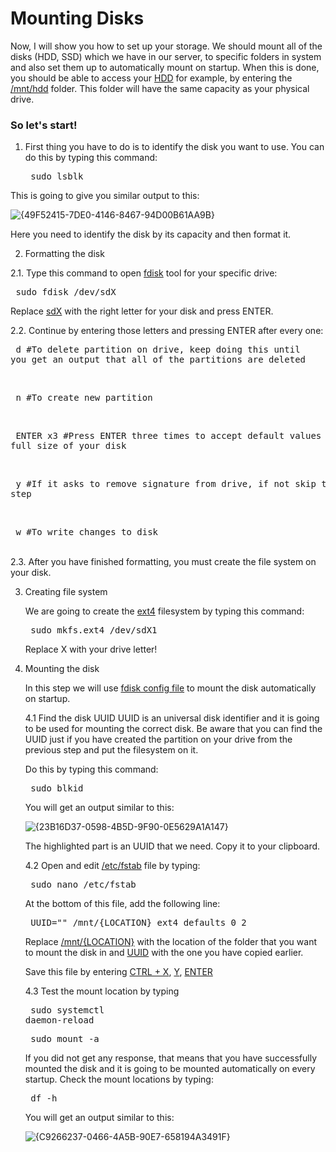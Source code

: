 # Mounting Disks
Now, I will show you how to set up your storage. We should mount all of the disks (HDD, SSD) which we have in our server, to specific folders in system and also set them up to automatically mount on startup.
When this is done, you should be able to access your <ins>HDD</ins>	 for example, by entering the <ins>/mnt/hdd</ins>	 folder. This folder will have the same capacity as your physical drive.

### So let's start!

1. First thing you have to do is to identify the disk you want to use. You can do this by typing this command:

   <pre> sudo lsblk </pre>

This is going to give you similar output to this:

![{49F52415-7DE0-4146-8467-94D00B61AA9B}](https://github.com/user-attachments/assets/391b72bf-c22b-45bb-aba7-2fa180716789)


Here you need to identify the disk by its capacity and then format it.

2. Formatting the disk

  2.1. Type this command to open <ins>fdisk</ins> tool for your specific drive:

   <pre> sudo fdisk /dev/sdX </pre>

   Replace <ins>sdX</ins> with the right letter for your disk and press ENTER.

   2.2. Continue by entering those letters and pressing ENTER after every one:
         <pre> d       #To delete partition on drive, keep doing this until you get an output that all of the partitions are deleted </pre>  
         <pre> n       #To create new partition </pre>  
         <pre> ENTER x3       #Press ENTER three times to accept default values and use full size of your disk </pre>  
         <pre> y       #If it asks to remove signature from drive, if not skip this step </pre>  
         <pre> w       #To write changes to disk </pre>  
   2.3. After you have finished formatting, you must create the file system on your disk.
      

3. Creating file system

   We are going to create the <ins>ext4</ins> filesystem by typing this command:

      <pre> sudo mkfs.ext4 /dev/sdX1 </pre>
   Replace X with your drive letter!

4. Mounting the disk

    In this step we will use <ins>fdisk config file</ins> to mount the disk automatically on startup.

   4.1 Find the disk UUID
       UUID is an universal disk identifier and it is going to be used for mounting the correct disk.
       Be aware that you can find the UUID just if you have created the partition on your drive from the previous step and put the filesystem on it.

     Do this by typing this command:

      <pre> sudo blkid </pre>

   You will get an output similar to this:

   ![{23B16D37-0598-4B5D-9F90-0E5629A1A147}](https://github.com/user-attachments/assets/4b7f60d0-7304-43b6-bedb-e3e17d75a97f)

    The highlighted part is an UUID that we need. Copy it to your clipboard.

   4.2 Open and edit <ins>/etc/fstab</ins> file by typing:

   <pre> sudo nano /etc/fstab </pre>

      At the bottom of this file, add the following line:

      <pre> UUID="" /mnt/{LOCATION} ext4 defaults 0 2 </pre>

      Replace <ins>/mnt/{LOCATION}</ins> with the location of the folder that you want to mount the disk in and <ins>UUID</ins> with the one you have copied earlier.

      Save this file by entering <ins>CTRL + X</ins>, <ins>Y</ins>, <ins>ENTER</ins>

    4.3 Test the mount location by typing
       <pre> sudo systemctl daemon-reload </pre>
       <pre> sudo mount -a </pre>
       If you did not get any response, that means that you have successfully mounted the disk and it is going to be mounted automatically on every startup.
       Check the mount locations by typing:
       <pre> df -h </pre>
       You will get an output similar to this:

   ![{C9266237-0466-4A5B-90E7-658194A3491F}](https://github.com/user-attachments/assets/a2f09358-380f-4dd5-b93d-0074f0ef27e9)






